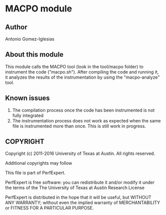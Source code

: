 # MACPO module

## Author

Antonio Gomez-Iglesias

## About this module

This module calls the MACPO tool (look in the tool/macpo folder) to instrument the code ("macpo.sh"). After compiling the code and running it, it analyzes the results of the instrumentation by using the "macpo-analyze" tool.

## Known issues

1. The compilation process once the code has been instrumented is not fully integrated
2. The instrumentation process does not work as expected when the same file is instrumented more than once. This is still work in progress.

## COPYRIGHT

Copyright (c) 2011-2016  University of Texas at Austin. All rights reserved.

Additional copyrights may follow

This file is part of PerfExpert.

PerfExpert is free software: you can redistribute it and/or modify it under
the terms of the The University of Texas at Austin Research License

PerfExpert is distributed in the hope that it will be useful, but WITHOUT ANY
WARRANTY; without even the implied warranty of MERCHANTABILITY or FITNESS FOR
A PARTICULAR PURPOSE.
